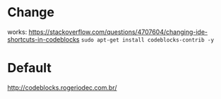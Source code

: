 # Change
works: https://stackoverflow.com/questions/4707604/changing-ide-shortcuts-in-codeblocks
```sudo apt-get install codeblocks-contrib -y```

# Default
http://codeblocks.rogeriodec.com.br/
